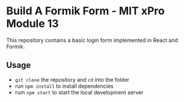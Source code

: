 # Build A Formik Form - MIT xPro Module 13
This repository contains a basic login form implemented in React and Formik.
## Usage
- `git clone` the repository and `cd` into the folder
- run `npm install` to install dependencies
- rum `npm start` to start the local development server
